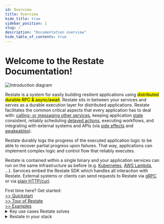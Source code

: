 ```yaml
---
id: Overview
title: Overview
hide_title: true
sidebar_position: 1
slug: /
description: "Documentation overview"
hide_table_of_contents: true
---
```

<div id="container">
<h1> Welcome to the Restate Documentation!</h1>
<img src="/img/intro_diagram_small.jpg" alt="Introduction diagram"/>
</div>

Restate is a system for easily building resilient applications using <mark>distributed durable RPC & async/await</mark>. Restate sits in between your services and serves as a durable execution layer for distributed applications. Restate facilitates the common critical aspects that every application has to deal with: [calling- or messaging other services](/services/sdk/service-communication), keeping application [state](/services/sdk/state) consistent, reliably scheduling [delayed actions](/services/sdk/service-communication#delayed-calls), executing workflows, and integrating with external systems and APIs (via [side effects](/services/sdk/side-effects) and [awakeables](/services/sdk/awakeables)).

Restate durably logs the progress of the executed application logic to be able to recover partial progress upon failures. That way, applications can implement complex logic and control flow that reliably executes.

Restate is contained within a single binary and your application services can run on the same infrastructure as before (e.g. [Kubernetes](/services/deployment/kubernetes), [AWS Lambda](/services/deployment/lambda), ...).
Services embed the Restate SDK which handles all interaction with Restate.
External systems or clients can send requests to Restate via [gRPC](/services/invocation#grpc-and-grpc-web) or via [plain HTTP/curl](/services/invocation#connect-grpc-on-http).

<div id="container">
First time here? Get started:
</div>
<div id="container">
<div id="overviewButtonDiv"><a id="quickstartButton" class="overviewButton btn btn-primary btn-lg px-4 mb-2" href="/quickstart" role="button">>> Quickstart</a></div>
<div id="overviewButtonDiv"><a id="tourButton" class="overviewButton btn btn-primary btn-lg px-4 mb-2" href="/tour" role="button">>> Tour of Restate</a></div>
<div id="overviewButtonDiv"><a id="examplesButton" class="overviewButton btn btn-primary btn-lg px-4 mb-2" href="/examples" role="button">>> Examples</a></div>
</div>

<details><summary>Key use cases Restate solves</summary>

Restate is a flexible tool that can supercharge applications for many use cases. 
To give you an idea, here are a few key use cases Restate can help you solve.

### Microservice orchestration
Microservice architectures have several well-known benefits such as scalability, isolation, and maintainability.
But it also has downsides such as complex communication patterns, complex orchestration, and possible failure cascades.
Restate can help by adding resilience and consistency to the orchestration logic. Restate adds durable execution to the orchestration code (no manual retry logic), stores state, connects the services (like a MQ / PubSub), and optionally bridges to serverless platforms (orchestration logic can run as a normal service (Kubernetes, etc.) or a serverless function). You don't need to worry anymore about all the ways applications can fail and how to maintain consistency throughout this.

:::tip Want to see an example of this?
Have a look at the [shopping cart example](https://github.com/restatedev/example-shopping-cart-typescript) to see this in action.
:::

### Stateful serverless

Building general-purpose applications on serverless infrastructure (like AWS lambda) is still tricky.
Compositions are tricky. Lambda-to-Lambda communication is complex (invocations, asynchrony, reliance on queues).
State management is expensive (wait time) and often brittle (exceeded DB quotas when scaling up quickly).
Lambda functions have a specific interface, which means code cannot be migrated as-is between lambda and other service platforms (Kubernetes, Fargate, etc.). 
Add on top of that, there are the common distributed application issues, like maintaining atomicity between state, communication, execution, etc.

Restate allows users to build applications with simple standard RPC interfaces, and deploy the services to Lambda without any changes. Restate handles state, communication, and interaction with external systems for you.

:::tip Want to try this out?
Have a look at how to run your services on Lambda [here](/services/deployment/lambda). 
:::

### Durable execution and workflows

Restate supports durable execution for code. This allows you to define complex logic as code, and have persistence and consistency for the implicit state machine defined by the code. Restate itself does not run any application code, but only stores state and messages. Application code runs just where it ran before (Kubernetes, FaaS, containers, bare metal, …).
Restate integrates specifically well with FaaS platforms. You can use services like AWS Lambda to run your workflow logic in a fully serverless and elastic manner.

Restate supports low-latency execution, and can be used for service orchestration and choreography in the synchronous path of user interaction. That’s because Restate is not based on workflow task queuing, but works by being the messaging or RPC plane for the online services.

Restate can also handle asynchronous workflows, including scaling down for long-running operations, and operations scheduled into the future.

:::tip Want to see an example of this?
Have a look at the [checkout workflow of the shopping cart example](https://github.com/restatedev/example-shopping-cart-typescript/blob/main/services/src/checkout_flow_service.ts). 
:::

</details>

<details><summary>Restate in your stack</summary>

### Restate vs. service mesh
Building applications with Restate eliminates the necessity for certain features of service meshes, for example retries and service discovery.
Whereas service meshes perform retries in a very simple way, Restate tracks the progress of code execution and does retries in a “state-aware” manner. Retries never execute effects twice and application state gets committed together with code progress.

One can think of Restate as similar to a service mesh, but pulled up to the application layer. That way, Restate can provide stronger end-to-end guarantees, because that layer provides more application context compared to the network layer.

Restate can still be used together with service meshes for the communication between
Restate and the service endpoints. Common security features from service meshes (mTLS, etc.) make them still a valuable addition.

### Restate vs. message broker
Restate sits in between your services similar to an message or event broker,
although Restate's responsibilities cover a different scope. Message brokers have as primary concern that messages get reliably transferred from
message producers to message consumers. Restate fulfills a similar task for service requests,
but this is part of its larger responsibility of providing durable execution and end-to-end consistency via:
retrying requests, keeping application state consistent with code progress,
and facilitating recovery of partial progress of a handler execution.

In future versions, Restate will offer integration with message brokers such as Apache Kafka to enable building event-driven applications with Restate.

### Restate vs. workflow orchestrator
Restate takes a general approach to workflows. It allows you to durably execute code, so also code that expresses a workflow or a sequence of steps.
You can reliably schedule actions into the future via delayed requests and you can interact with external systems via [side effects](/services/sdk/side-effects) and [awakeables](/services/sdk/awakeables).

Because code runs in the same way as without Restate, this can provide a low-overhead, low-latency, scalable way of running workflows.
Workflows can be short (milliseconds) or long-running (days, months,...). 
Restate suspends computing resources during idle time (e.g. while waiting on human interaction or on a response of an external system).
You can run workflow logic on a FaaS platform such as AWS Lambda, and only pay for the actual compute time. 

Restate is in early stages. Stay tuned to find out how future releases will improve implementing workflows with Restate.
</details>
